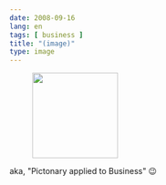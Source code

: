 ```yaml
---
date: 2008-09-16
lang: en
tags: [ business ]
title: "(image)"
type: image
---
```


<figure>
<a
href="https://hugo.ferreira.cc/aka-pictonary-applied-to-business/attachment/1250/"
rel="attachment"><img
src="/wp-content/uploads/2008/09/buAmlI5IVdy7oe6jK0PelvTMo1_250-150x150.jpg"
srcset="/wp-content/uploads/2008/09/buAmlI5IVdy7oe6jK0PelvTMo1_250-150x150.jpg 150w, /wp-content/uploads/2008/09/buAmlI5IVdy7oe6jK0PelvTMo1_250.jpg 175w"
sizes="(max-width: 150px) 100vw, 150px" width="150" height="150" /></a></figure>

aka, "Pictonary applied to Business" 😉

